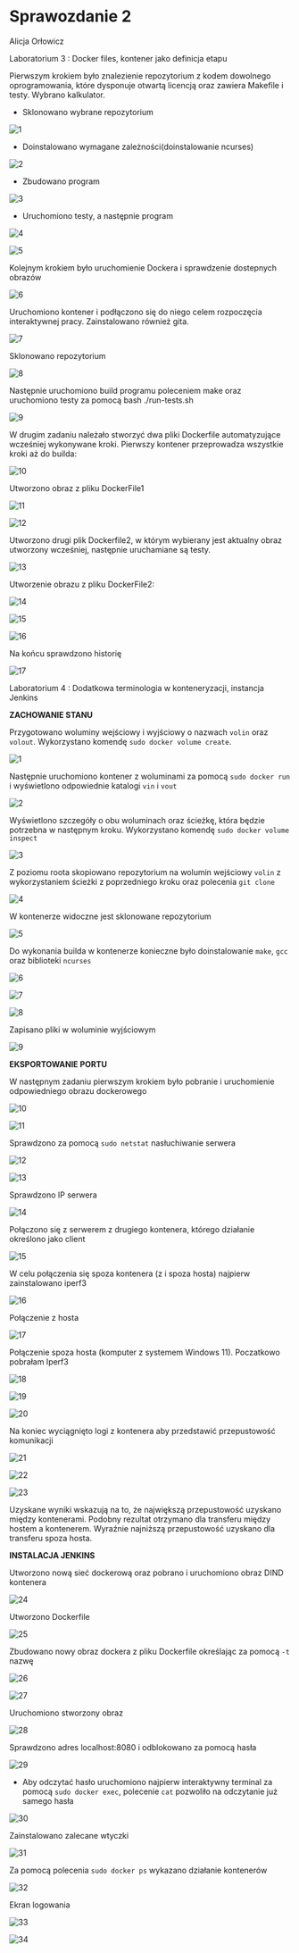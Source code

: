 # Sprawozdanie 2 

Alicja Orłowicz

Laboratorium 3 : Docker files, kontener jako definicja etapu

Pierwszym krokiem było znalezienie repozytorium z kodem dowolnego oprogramowania, które dysponuje otwartą licencją oraz zawiera Makefile i testy. Wybrano kalkulator.

* Sklonowano wybrane repozytorium

![1](pictures/3.1.png)

* Doinstalowano wymagane zależności(doinstalowanie ncurses)

![2](pictures/3.2.png)

* Zbudowano program 

![3](pictures/3.3.png)

* Uruchomiono testy, a następnie program

![4](pictures3.4.png)

![5](pictures/3.5.png)

Kolejnym krokiem było uruchomienie Dockera i sprawdzenie dostepnych obrazów

![6](pictures/3.6.png)

Uruchomiono kontener i podłączono się do niego celem rozpoczęcia interaktywnej pracy. Zainstalowano również gita.

![7](pictures/3.7.png)

Sklonowano repozytorium

![8](pictures/3.8.png)

Następnie uruchomiono build programu poleceniem make oraz uruchomiono testy za pomocą bash ./run-tests.sh

![9](pictures/3.9.png)

W drugim zadaniu należało stworzyć dwa pliki Dockerfile automatyzujące wcześniej wykonywane kroki. Pierwszy kontener przeprowadza wszystkie kroki aż do builda: 

![10](pictures/3.10.png)

Utworzono obraz z pliku DockerFile1 

![11](pictures/3.11.png)

![12](pictures/3.12.png)

Utworzono drugi plik Dockerfile2, w którym wybierany jest aktualny obraz utworzony wcześniej, następnie uruchamiane są testy.

![13](pictures/3.13.png)

Utworzenie obrazu z pliku DockerFile2:

![14](pictures/3.14.png)

![15](pictures/3.15.png)

![16](pictures/3.16.png)

Na końcu sprawdzono historię 

![17](pictures/3.17.png)


Laboratorium 4 : Dodatkowa terminologia w konteneryzacji, instancja Jenkins

**ZACHOWANIE STANU**

Przygotowano woluminy wejściowy i wyjściowy o nazwach `volin` oraz `volout`. Wykorzystano komendę `sudo docker volume create`.

![1](pictures/4.1.png)

 Następnie uruchomiono kontener z woluminami za pomocą `sudo docker run` i wyświetlono odpowiednie katalogi `vin` i `vout`

 ![2](pictures/4.2.png)

 Wyświetlono szczegóły o obu woluminach oraz ścieżkę, która będzie potrzebna w następnym kroku. Wykorzystano komendę `sudo docker volume inspect`

 ![3](pictures/4.3.png)

 Z poziomu roota skopiowano repozytorium na wolumin wejściowy `volin` z wykorzystaniem ścieżki z poprzedniego kroku oraz polecenia `git clone`

 ![4](pictures/4.4.png)

 W kontenerze widoczne jest sklonowane repozytorium

 ![5](pictures/4.5.png)

 Do wykonania builda w kontenerze konieczne było doinstalowanie `make`, `gcc` oraz biblioteki `ncurses`

 ![6](pictures/4.6.png)

 ![7](pictures/4.7.png)

 ![8](pictures/4.8.png)

 Zapisano pliki w woluminie wyjściowym

 ![9](pictures/4.9.png)

 **EKSPORTOWANIE PORTU**

 W następnym zadaniu pierwszym krokiem było pobranie i uruchomienie odpowiedniego obrazu dockerowego

 ![10](pictures/4.10.png)

 ![11](pictures/4.11.png)

 Sprawdzono za pomocą `sudo netstat` nasłuchiwanie serwera

 ![12](pictures/4.12.png)

 ![13](pictures/4.13.png)

 Sprawdzono IP serwera

 ![14](pictures/4.14.png)

 Połączono się z serwerem z drugiego kontenera, którego działanie określono jako client

 ![15](pictures/4.15.png)

 W celu połączenia się spoza kontenera (z i spoza hosta) najpierw zainstalowano iperf3

 ![16](pictures/4.16.png)

 Połączenie z hosta

 ![17](pictures/4.17.png)

 Połączenie spoza hosta (komputer z systemem Windows 11). Poczatkowo pobrałam Iperf3

 ![18](pictures/4.18.png)

 ![19](pictures/4.19.png)

 ![20](pictures/4.20.png)

 Na koniec wyciągnięto logi z kontenera aby przedstawić przepustowość komunikacji

 ![21](pictures/4.21.png)

 ![22](pictures/4.22.png)

 ![23](pictures/4.23.png)

 Uzyskane wyniki wskazują na to, że największą przepustowość uzyskano między kontenerami. Podobny rezultat otrzymano dla transferu między hostem a kontenerem. Wyraźnie najniższą przepustowość uzyskano dla transferu spoza hosta.

 **INSTALACJA JENKINS**

 Utworzono nową sieć dockerową oraz pobrano i uruchomiono obraz DIND kontenera

 ![24](pictures/4.24.png)

 Utworzono Dockerfile

 ![25](pictures/4.25.png)

 Zbudowano nowy obraz dockera z pliku Dockerfile określając za pomocą `-t` nazwę

 ![26](pictures/4.26.png)

 ![27](pictures/4.27.png)

 Uruchomiono stworzony obraz

 ![28](pictures/4.28.png)

 Sprawdzono adres localhost:8080 i odblokowano za pomocą hasła

 ![29](pictures/4.29.png)

* Aby odczytać hasło uruchomiono najpierw interaktywny terminal za pomocą `sudo docker exec`, polecenie `cat` pozwoliło na odczytanie już samego hasła

 ![30](pictures/4.30.png)

 Zainstalowano zalecane wtyczki

 ![31](pictures/4.31.png)

 Za pomocą polecenia `sudo docker ps` wykazano działanie kontenerów

 ![32](pictures/4.32.png)

 Ekran logowania 

 ![33](pictures/4.33.png)

 ![34](pictures/4.34.png)





